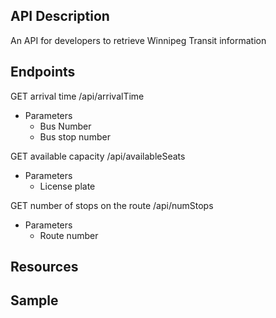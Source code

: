 ## API Description
An API for developers to retrieve Winnipeg Transit information

## Endpoints
GET arrival time
/api/arrivalTime
- Parameters
    - Bus Number
    - Bus stop number

GET available capacity
/api/availableSeats
- Parameters
    - License plate

GET number of stops on the route
/api/numStops
- Parameters
    - Route number 

## Resources

## Sample
